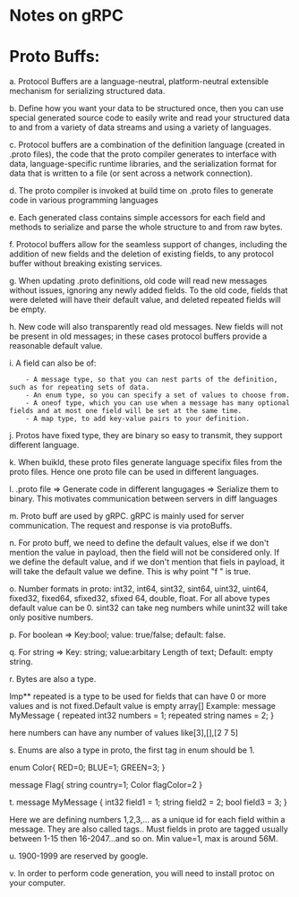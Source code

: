 # Notes on gRPC

# Proto Buffs:

a. Protocol Buffers are a language-neutral, platform-neutral extensible mechanism for serializing structured data.

b. Define how you want your data to be structured once, then you can use special generated source code to easily write and read your structured data to and from a variety of data streams and using a variety of languages.

c. Protocol buffers are a combination of the definition language (created in .proto files), the code that the proto compiler generates to interface with data, language-specific runtime libraries, and the serialization format for data that is written to a file (or sent across a network connection).

d. The proto compiler is invoked at build time on .proto files to generate code in various programming languages

e. Each generated class contains simple accessors for each field and methods to serialize and parse the whole structure to and from raw bytes.

f. Protocol buffers allow for the seamless support of changes, including the addition of new fields and the deletion of existing fields, to any protocol buffer without breaking existing services.

g. When updating .proto definitions, old code will read new messages without issues, ignoring any newly added fields. To the old code, fields that were deleted will have their default value, and deleted repeated fields will be empty.

h. New code will also transparently read old messages. New fields will not be present in old messages; in these cases protocol buffers provide a reasonable default value.

i. A field can also be of:

        - A message type, so that you can nest parts of the definition, such as for repeating sets of data.
        - An enum type, so you can specify a set of values to choose from.
        - A oneof type, which you can use when a message has many optional fields and at most one field will be set at the same time.
        - A map type, to add key-value pairs to your definition.

j. Protos have fixed type, they are binary so easy to transmit, they support different language.

k. When buikld, these proto files generate language specifix files from the proto files. Hence one proto file can be used in different languages.

l. .proto file => Generate code in different langugages => Serialize them to binary. This motivates communication between servers in diff languages

m. Proto buff are used by gRPC. gRPC is mainly used for server communication. The request and response is via protoBuffs.

n. For proto buff, we need to define the default values, else if we don't mention the value in payload, then the field will not be considered only. If we define the default value, and if we don't mention that fiels in payload, it will take the default value we define.
This is why point "f " is true.

o. Number formats in proto: int32, int64, sint32, sint64, uint32, uint64, fixed32, fixed64, sfixed32, sfixed 64, double, float.
For all above types default value can be 0.
sint32 can take neg numbers while unint32 will take only positive numbers.

p. For boolean => Key:bool; value: true/false; default: false.

q. For string => Key: string; value:arbitary Length of text; Default: empty string.

r. Bytes are also a type.

Imp\*\* repeated is a type to be used for fields that can have 0 or more values and is not fixed.Default value is empty array[] Example:
message MyMessage {
repeated int32 numbers = 1;
repeated string names = 2;
}

here numbers can have any number of values like[3],[],[2 7 5]

s. Enums are also a type in proto, the first tag in enum should be 1.

enum Color{
RED=0;
BLUE=1;
GREEN=3;
}

message Flag{
string country=1;
Color flagColor=2
}

t. message MyMessage {
int32 field1 = 1;
string field2 = 2;
bool field3 = 3;
}

Here we are defining numbers 1,2,3,... as a unique id for each field within a message. They are also called tags.. Must fields in proto are tagged usually between 1-15 then 16-2047...and so on. Min value=1, max is around 56M.

u. 1900-1999 are reserved by google.

v. In order to perform code generation, you will need to install protoc on your computer.